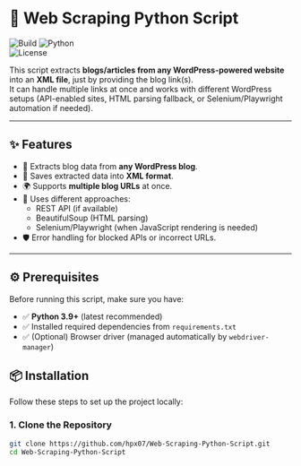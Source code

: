 # 🚀 Web Scraping Python Script  
![Build](https://img.shields.io/badge/status-in%20progress-yellow) 
![Python](https://img.shields.io/badge/built%20with-Python-orange)  
![License](https://img.shields.io/badge/license-MIT-green)  

This script extracts **blogs/articles from any WordPress-powered website** into an **XML file**, just by providing the blog link(s).  
It can handle multiple links at once and works with different WordPress setups (API-enabled sites, HTML parsing fallback, or Selenium/Playwright automation if needed).  

---

## ✨ Features  

- 🔗 Extracts blog data from **any WordPress blog**.  
- 📂 Saves extracted data into **XML format**.  
- 🌍 Supports **multiple blog URLs** at once.  
- 🔎 Uses different approaches:  
  - REST API (if available)  
  - BeautifulSoup (HTML parsing)  
  - Selenium/Playwright (when JavaScript rendering is needed)  
- 🛡️ Error handling for blocked APIs or incorrect URLs.  

---

## ⚙️ Prerequisites  

Before running this script, make sure you have:  

- ✅ **Python 3.9+** (latest recommended)  
- ✅ Installed required dependencies from `requirements.txt`  
- ✅ (Optional) Browser driver (managed automatically by `webdriver-manager`)  


## 📦 Installation  

Follow these steps to set up the project locally:  

### 1. Clone the Repository  

```bash
git clone https://github.com/hpx07/Web-Scraping-Python-Script.git
cd Web-Scraping-Python-Script
